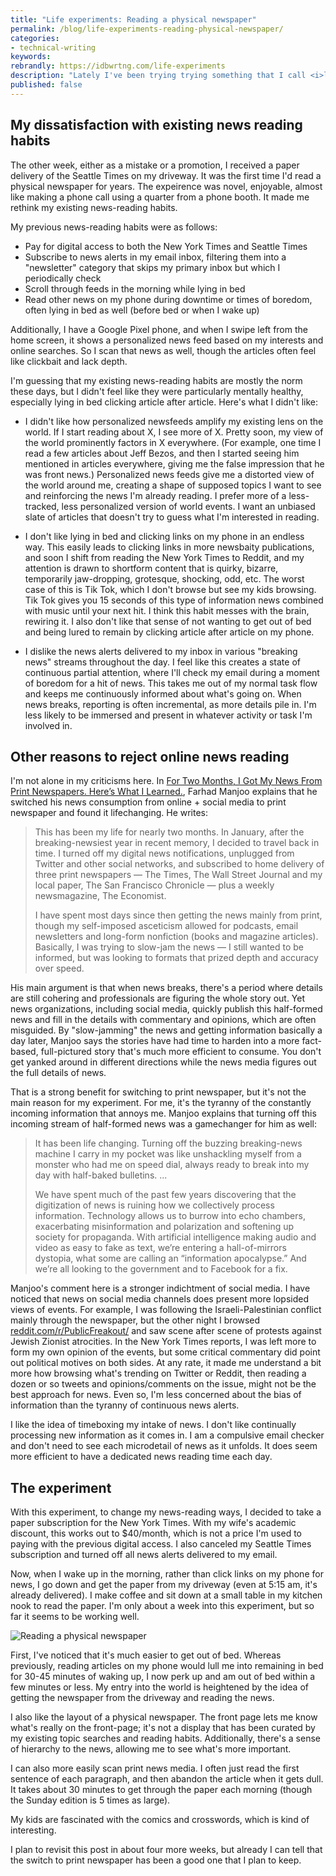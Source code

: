 ```yaml
---
title: "Life experiments: Reading a physical newspaper"
permalink: /blog/life-experiments-reading-physical-newspaper/
categories:
- technical-writing
keywords:
rebrandly: https://idbwrtng.com/life-experiments
description: "Lately I've been trying trying something that I call <i>life experiments</i>. These are goals that I adopt for about 50 days and then evaluate their impact on my life. With this experiment, I decided to stop reading the news on my phone and to instead read a physical newspaper delivered to my house each day."
published: false
---
```


## My dissatisfaction with existing news reading habits

The other week, either as a mistake or a promotion, I received a paper delivery of the Seattle Times on my driveway. It was the first time I'd read a physical newspaper for years. The expeirence was novel, enjoyable, almost like making a phone call using a quarter from a phone booth. It made me rethink my existing news-reading habits.

My previous news-reading habits were as follows:

* Pay for digital access to both the New York Times and Seattle Times
* Subscribe to news alerts in my email inbox, filtering them into a "newsletter" category that skips my primary inbox but which I periodically check
* Scroll through feeds in the morning while lying in bed
* Read other news on my phone during downtime or times of boredom, often lying in bed as well (before bed or when I wake up)

Additionally, I have a Google Pixel phone, and when I swipe left from the home screen, it shows a personalized news feed based on my interests and online searches. So I scan that news as well, though the articles often feel like clickbait and lack depth.

I'm guessing that my existing news-reading habits are mostly the norm these days, but I didn't feel like they were particularly mentally healthy, especially lying in bed clicking article after article. Here's what I didn't like:

* I didn't like how personalized newsfeeds amplify my existing lens on the world. If I start reading about X, I see more of X. Pretty soon, my view of the world prominently factors in X everywhere. (For example, one time I read a few articles about Jeff Bezos, and then I started seeing him mentioned in articles everywhere, giving me the false impression that he was front news.) Personalized news feeds give me a distorted view of the world around me, creating a shape of supposed topics I want to see and reinforcing the news I'm already reading. I prefer more of a less-tracked, less personalized version of world events. I want an unbiased slate of articles that doesn't try to guess what I'm interested in reading.

* I don't like lying in bed and clicking links on my phone in an endless way. This easily leads to clicking links in more newsbaity publications, and soon I shift from reading the New York Times to Reddit, and my attention is drawn to shortform content that is quirky, bizarre, temporarily jaw-dropping, grotesque, shocking, odd, etc. The worst case of this is Tik Tok, which I don't browse but see my kids browsing. Tik Tok gives you 15 seconds of this type of information news combined with music until your next hit. I think this habit messes with the brain, rewiring it. I also don't like that sense of not wanting to get out of bed and being lured to remain by clicking article after article on my phone.

* I dislike the news alerts delivered to my inbox in various "breaking news" streams throughout the day. I feel like this creates a state of continuous partial attention, where I'll check my email during a moment of boredom for a hit of news. This takes me out of my normal task flow and keeps me continuously informed about what's going on. When news breaks, reporting is often incremental, as more details pile in. I'm less likely to be immersed and present in whatever activity or task I'm involved in.

## Other reasons to reject online news reading

I'm not alone in my criticisms here. In [For Two Months, I Got My News From Print Newspapers. Here’s What I Learned.](https://www.nytimes.com/2018/03/07/technology/two-months-news-newspapers.html), Farhad Manjoo explains that he switched his news consumption from online + social media to print newspaper and found it lifechanging. He writes:

> This has been my life for nearly two months. In January, after the breaking-newsiest year in recent memory, I decided to travel back in time. I turned off my digital news notifications, unplugged from Twitter and other social networks, and subscribed to home delivery of three print newspapers &mdash; The Times, The Wall Street Journal and my local paper, The San Francisco Chronicle &mdash; plus a weekly newsmagazine, The Economist.
>
> I have spent most days since then getting the news mainly from print, though my self-imposed asceticism allowed for podcasts, email newsletters and long-form nonfiction (books and magazine articles). Basically, I was trying to slow-jam the news &mdash; I still wanted to be informed, but was looking to formats that prized depth and accuracy over speed.

His main argument is that when news breaks, there's a period where details are still cohering and professionals are figuring the whole story out. Yet news organizations, including social media, quickly publish this half-formed news and fill in the details with commentary and opinions, which are often misguided. By "slow-jamming" the news and getting information basically a day later, Manjoo says the stories have had time to harden into a more fact-based, full-pictured story that's much more efficient to consume. You don't get yanked around in different directions while the news media figures out the full details of news.

That is a strong benefit for switching to print newspaper, but it's not the main reason for my experiment. For me, it's the tyranny of the constantly incoming information that annoys me. Manjoo explains that turning off this incoming stream of half-formed news was a gamechanger for him as well:

> It has been life changing. Turning off the buzzing breaking-news machine I carry in my pocket was like unshackling myself from a monster who had me on speed dial, always ready to break into my day with half-baked bulletins. ...
>
> We have spent much of the past few years discovering that the digitization of news is ruining how we collectively process information. Technology allows us to burrow into echo chambers, exacerbating misinformation and polarization and softening up society for propaganda. With artificial intelligence making audio and video as easy to fake as text, we’re entering a hall-of-mirrors dystopia, what some are calling an “information apocalypse.” And we’re all looking to the government and to Facebook for a fix.

Manjoo's comment here is a stronger indichtment of social media. I have noticed that news on social media channels does present more lopsided views of events. For example, I was following the Israeli-Palestinian conflict mainly through the newspaper, but the other night I browsed [reddit.com/r/PublicFreakout/](https://www.reddit.com/r/PublicFreakout/) and saw scene after scene of protests against Jewish Zionist atrocities. In the New York Times reports, I was left more to form my own opinion of the events, but some critical commentary did point out political motives on both sides. At any rate, it made me understand a bit more how browsing what's trending on Twitter or Reddit, then reading a dozen or so tweets and opinions/comments on the issue, might not be the best approach for news. Even so, I'm less concerned about the bias of information than the tyranny of continuous news alerts.

I like the idea of timeboxing my intake of news. I don't like continually processing new information as it comes in. I am a compulsive email checker and don't need to see each microdetail of news as it unfolds. It does seem more efficient to have a dedicated news reading time each day.

## The experiment

With this experiment, to change my news-reading ways, I decided to take a paper subscription for the New York Times. With my wife's academic discount, this works out to $40/month, which is not a price I'm used to paying with the previous digital access. I also canceled my Seattle Times subscription and turned off all news alerts delivered to my email.

Now, when I wake up in the morning, rather than click links on my phone for news, I go down and get the paper from my driveway (even at 5:15 am, it's already delivered). I make coffee and sit down at a small table in my kitchen nook to read the paper. I'm only about a week into this experiment, but so far it seems to be working well.

<img src="https://s3.us-west-1.wasabisys.com/idbwmedia.com/images/readingphysicalnewspaper.jpg" alt="Reading a physical newspaper" />

First, I've noticed that it's much easier to get out of bed. Whereas previously, reading articles on my phone would lull me into remaining in bed for 30-45 minutes of waking up, I now perk up and am out of bed within a few minutes or less. My entry into the world is heightened by the idea of getting the newspaper from the driveway and reading the news.

I also like the layout of a physical newspaper. The front page lets me know what's really on the front-page; it's not a display that has been curated by my existing topic searches and reading habits. Additionally, there's a sense of hierarchy to the news, allowing me to see what's more important.

I can also more easily scan print news media. I often just read the first sentence of each paragraph, and then abandon the article when it gets dull. It takes about 30 minutes to get through the paper each morning (though the Sunday edition is 5 times as large).

My kids are fascinated with the comics and crosswords, which is kind of interesting.

I plan to revisit this post in about four more weeks, but already I can tell that the switch to print newspaper has been a good one that I plan to keep.
